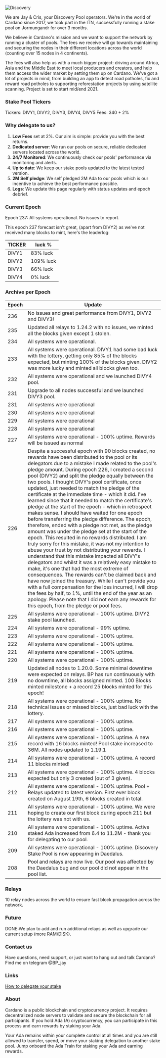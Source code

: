 
![Discovery](https://raw.githubusercontent.com/julienadatrain/ada-train/master/discovery.jpg "Discovery Pool")

We are Jay & Cris, your Discovery Pool operators. We're in the world of Cardano since 2017, we took part in the ITN, successfully running a stake pool on Jormungandr for over 3 months.

We believe in Cardano's mission and we want to support the network by running a cluster of pools. The fees we receive will go towards maintaining and securing the nodes in their different locations across the world (counting over 15 nodes in 4 continents).

The fees will also help us with a much bigger project: driving around Africa, Asia and the Middle East to meet local producers and creators, and help them access the wider market by setting them up on Cardano. We've got a lot of projects in mind, from building an app to detect road potholes, fix and reward road potholes to supporting reforestation projects by using satellite scanning. Project is set to start mid/end 2021.


### Stake Pool Tickers

Tickers: DIVY1, DIVY2, DIVY3, DIVY4, DIVY5
Fees: 340 + 2%

### Why delegate to us?

 1. **Low Fees** set at 2%. Our aim is simple: provide you with the best returns.
 2. **Dedicated server**: We run our pools on secure, reliable dedicated servers located across the world.
 3. **24/7 Monitored**: We continuously check our pools' performance via monitoring and alerts.
 4. **Up to date**: We keep our stake pools updated to the latest tested version.
 5. **2M Self pledge**: We self pledged 2M Ada to our pools which is our incentive to achieve the best performance possible.
 6. **Logs**: We update this page regularly with status updates and epoch debrief.

### Current Epoch

Epoch 237: All systems operational.  No issues to report.

This epoch 237 forecast isn't great, (apart from DIVY2) as we've not received many blocks to mint, here's the leaderlog:

| TICKER  | luck % |
|---|---|
| DIVY1 | 83% luck |
| DIVY2 | 109% luck |
| DIVY3 | 66% luck |
| DIVY4 | 0% luck |

### Archive per Epoch

| Epoch  | Update  |
|---|---|
|  236 | No issues and great performance from DIVY1, DIVY2 and DIVY3! |
|  235 | Updated all relays to 1.24.2 with no issues, we minted all the blocks given except 1 stolen. |
|  234 | All systems were operational. |
|  233 | All systems were operational. DIVY1 had some bad luck with the lottery, getting only 85% of the blocks expected, but minting 100% of the blocks given. DIVY2 was more lucky and minted all blocks given too. |
|  232 | All systems were operational and we launched DIVY4 pool. |
|  231 | Upgrade to all nodes successful and we launched DIVY3 pool. |
|  231 | All systems were operational |
|  230 | All systems were operational |
|  229 | All systems were operational |
|  228 | All systems were operational |
|  227 | All systems were operational - 100% uptime. Rewards will be issued as normal |
|  226 | Despite a successful epoch with 90 blocks created, no rewards have been distributed to the pool or its delegators due to a mistake I made related to the pool's pledge amount. During epoch 226, I created a second pool (DIVY2) and split the pledge equally between the two pools. I thought DIVY's pool certificate, once updated, just needed to match the pledge of the certificate at the immediate time - which it did. I've learned since that it needed to match the certificate's pledge at the start of the epoch - which in retrospect makes sense. I should have waited for one epoch before transferring the pledge difference. The epoch, therefore, ended with a pledge not met, as the pledge amount was under the pledge set at the start of the epoch. This resulted in no rewards distributed. I am truly sorry for this mistake, it was not my intention to abuse your trust by not distributing your rewards. I understand that this mistake impacted all DIVY's delegators and whilst it was a relatively easy mistake to make, it's one that had the most extreme of consequences. The rewards can't be claimed back and have now joined the treasury. While I can't provide you with a full compensation for the loss incurred, I will drop the fees by half, to 1%, until the end of the year as an apology. Please note that I did not earn any rewards for this epoch, from the pledge or pool fees.|
|  225 | All systems were operational - 100% uptime. DIVY2 stake pool launched. |
|  224 | All systems were operational - 99% uptime. |
|  223| All systems were operational - 100% uptime. |
|  222 | All systems were operational - 100% uptime. |
|  221 | All systems were operational - 100% uptime. |
|  220 | All systems were operational - 100% uptime. |
|  219 | Updated all nodes to 1.20.0. Some minimal downtime were expected on relays. BP has run continuously with no downtime, all blocks assigned minted. 100 Blocks minted milestone + a record 25 blocks minted for this epoch! |
|  218 | All systems were operational - 100% uptime. No technical issues or missed blocks, just bad luck with the lottery. |
|  217 | All systems were operational - 100% uptime.|
|  216 | All systems were operational - 100% uptime.|
|  215 | All systems were operational - 100% uptime. A new record with 16 blocks minted! Pool stake increased to 36M. All nodes updated to 1.19.1 |
|  214 | All systems were operational - 100% uptime. A record 11 blocks minted!|
|  213 | All systems were operational - 100% uptime. 4 blocks expected but only 3 created (out of 3 given).|
|  212 | All systems were operational - 100% uptime. Pool + Relays updated to latest version. First ever block created on August 19th, 6 blocks created in total. |
|  211 | All systems were operational - 100% uptime. We were hoping to create our first block during epoch 211 but the lottery was not with us. |
|  210 | All systems were operational - 100% uptime. Active staked Ada increased from 6.4 to 11.2M - thank you for delegating to our pool. |
|  209 | All systems were operational - 100% uptime. Discovery Stake Pool is now appearing in Daedalus. |
|  208 | Pool and relays are now live. Our pool was affected by the Daedalus bug and our pool did not appear in the pool list. |
 
 
### Relays

10 relay nodes across the world to ensure fast block propagation across the network.

### Future

DONE:We plan to add and run additional relays as well as upgrade our current setup (more RAM/DISK).


### Contact us

Have questions, need support, or just want to hang out and talk Cardano? Find me on telegram @BP_jay

### Links

[How to delegate your stake](https://staking.cardano.org/en/delegation/)

### About

Cardano is a public blockchain and cryptocurrency project. It requires decentralized node servers to validate and secure the blockchain for all participants. If you hold Ada (₳) cryptocurrency, you can participate in this process and earn rewards by staking your Ada. 

Your Ada remains within your complete control at all times and you are still allowed to transfer, spend, or move your staking delegation to another stake pool. Jump onboard the Ada Train for staking your Ada and earning rewards.

